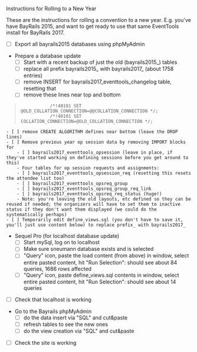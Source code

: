Instructions for Rolling to a New Year

These are the instructions for rolling a convention to a new year. E.g. you've have BayRails 2015, and want to get ready to use that same EventTools install for BayRails 2017.

- [ ] Export all bayrails2015 databases using phpMyAdmin

- Prepare a database update
    - [ ] Start with a recent backup of just the old (bayrails2015_) tables
    - [ ] replace all prefix bayrails2015_ with bayrails2017_ (about 1758 entries)
    - [ ] remove INSERT for bayrails2017_eventtools_changelog table, resetting that
    - [ ] remove these lines near top and bottom
>                /*!40101 SET @OLD_COLLATION_CONNECTION=@@COLLATION_CONNECTION */;
>                /*!40101 SET COLLATION_CONNECTION=@OLD_COLLATION_CONNECTION */;

    - [ ] remove CREATE ALGORITHM defines near bottom (leave the DROP lines)
    - [ ] Remove previous year op session data by removing IMPORT blocks for
        - [ ] bayrails2017_eventtools_opsession (leave in place, if they've started working on defining sessions before you get around to this)
        - Four tables for op session requests and assignments:
        - [ ] bayrails2017_eventtools_opsession_req (resetting this resets the attendee list too)
        - [ ] bayrails2017_eventtools_opsreq_group
        - [ ] bayrails2017_eventtools_opsreq_group_req_link
        - [ ] bayrails2017_eventtools_opsreq_req_status (huge!)
        - Note: you're leaving the old layouts, etc defined so they can be reused if needed; the organizers will have to set them to inactive status if they don't want them displayed (we could do the systematically perhaps)
    - [ ] Temporarily edit define_views.sql (you don't have to save it, you'll just use content below) to replace prefix_ with bayrails2017_
       
- Sequel Pro (for localhost database update)
    - [ ] Start mySql, log on to localhost
    - [ ] Make sure sneumann database exists and is selected
    - [ ] "Query" icon, paste the load content (from above) in window, select entire pasted content, hit "Run Selection": should see about 84 queries, 1686 rows affected
    - [ ] "Query" icon, paste define_views.sql contents in window, select entire pasted content, hit "Run Selection": should see about 14 queries
        
- [ ] Check that localhost is working

- Go to the Bayrails phpMyAdmin
    - [ ] do the data insert via "SQL" and cut&paste
    - [ ] refresh tables to see the new ones
    - [ ] do the view creation via "SQL" and cut&paste

 - [ ] Check the site is working

